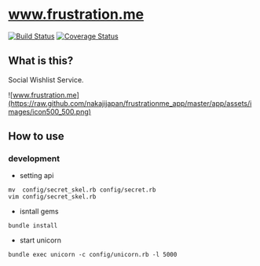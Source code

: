 # www.frustration.me

[![Build Status](https://api.travis-ci.org/nakajijapan/frustrationme_app.png?branch=master)](http://travis-ci.org/nakajijapan/frustrationme_app)
[![Coverage Status](https://coveralls.io/repos/nakajijapan/frustrationme_app/badge.png?branch=master)](https://coveralls.io/r/nakajijapan/frustrationme_app?branch=master)

## What is this?

Social Wishlist Service.

![www.frustration.me](https://raw.github.com/nakajijapan/frustrationme_app/master/app/assets/images/icon500_500.png)

## How to use

### development

* setting api

```
mv  config/secret_skel.rb config/secret.rb
vim config/secret_skel.rb
```

* isntall gems

```
bundle install
```

* start unicorn

```
bundle exec unicorn -c config/unicorn.rb -l 5000
```



